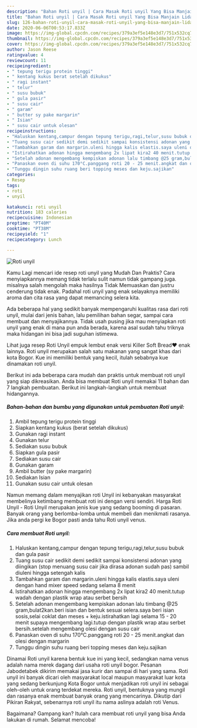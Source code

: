 ```yaml
---
description: "Bahan Roti unyil | Cara Masak Roti unyil Yang Bisa Manjain Lidah"
title: "Bahan Roti unyil | Cara Masak Roti unyil Yang Bisa Manjain Lidah"
slug: 126-bahan-roti-unyil-cara-masak-roti-unyil-yang-bisa-manjain-lidah
date: 2020-06-06T00:53:17.833Z
image: https://img-global.cpcdn.com/recipes/379a3ef5e148e3d7/751x532cq70/roti-unyil-foto-resep-utama.jpg
thumbnail: https://img-global.cpcdn.com/recipes/379a3ef5e148e3d7/751x532cq70/roti-unyil-foto-resep-utama.jpg
cover: https://img-global.cpcdn.com/recipes/379a3ef5e148e3d7/751x532cq70/roti-unyil-foto-resep-utama.jpg
author: Jason Reese
ratingvalue: 4
reviewcount: 11
recipeingredient:
- " tepung terigu protein tinggi"
- " kentang kukus berat setelah dikukus"
- " ragi instant"
- " telur"
- " susu bubuk"
- " gula pasir"
- " susu cair"
- " garam"
- " butter sy pake margarin"
- " Isian"
- " susu cair untuk olesan"
recipeinstructions:
- "Haluskan kentang,campur dengan tepung terigu,ragi,telur,susu bubuk dan gula pasir"
- "Tuang susu cair sedikit demi sedikit sampai konsistensi adonan yang diingikan (stop menuang susu cair jika dirasa adonan sudah pas) sambil diuleni hingga setengah kalis"
- "Tambahkan garam dan margarin.uleni hingga kalis elastis.saya uleni dengan hand mixer speed sedang selama 8 menit"
- "Istirahatkan adonan hingga mengembang 2x lipat kira2 40 menit.tutup wadah dengan plastik wrap atau serbet bersih"
- "Setelah adonan mengembang kempiskan adonan lalu timbang @25 gram,bulat2kan.beri isian dan bentuk sesuai selera.saya beri isian sosis,selai coklat dan meses + keju.istirahatkan lagi selama 15 - 20 menit supaya mengembang lagi.tutup dengan plastik wrap atau serbet bersih.setelah mengembang olesi dengan susu cair"
- "Panaskan oven di suhu 170°C.panggang roti 20 - 25 menit.angkat dan olesi dengan margarin"
- "Tunggu dingin suhu ruang beri topping meses dan keju.sajikan"
categories:
- Resep
tags:
- roti
- unyil

katakunci: roti unyil 
nutrition: 183 calories
recipecuisine: Indonesian
preptime: "PT40M"
cooktime: "PT38M"
recipeyield: "1"
recipecategory: Lunch

---
```



![Roti unyil](https://img-global.cpcdn.com/recipes/379a3ef5e148e3d7/751x532cq70/roti-unyil-foto-resep-utama.jpg)

Kamu Lagi mencari ide resep roti unyil yang Mudah Dan Praktis? Cara menyiapkannya memang tidak terlalu sulit namun tidak gampang juga. misalnya salah mengolah maka hasilnya Tidak Memuaskan dan justru cenderung tidak enak. Padahal roti unyil yang enak selayaknya memiliki aroma dan cita rasa yang dapat memancing selera kita.

Ada beberapa hal yang sedikit banyak mempengaruhi kualitas rasa dari roti unyil, mulai dari jenis bahan, lalu pemilihan bahan segar, sampai cara membuat dan menyajikannya. Tidak usah pusing jika mau menyiapkan roti unyil yang enak di mana pun anda berada, karena asal sudah tahu triknya maka hidangan ini bisa jadi suguhan istimewa.

Lihat juga resep Roti Unyil empuk lembut enak versi Killer Soft Bread❤️ enak lainnya. Roti unyil merupakan salah satu makanan yang sangat khas dari kota Bogor. Kue ini memiliki bentuk yang kecil, itulah sebabnya kue dinamakan roti unyil.


Berikut ini ada beberapa cara mudah dan praktis untuk membuat roti unyil yang siap dikreasikan. Anda bisa membuat Roti unyil memakai 11 bahan dan 7 langkah pembuatan. Berikut ini langkah-langkah untuk membuat hidangannya.

<!--inarticleads1-->

##### Bahan-bahan dan bumbu yang digunakan untuk pembuatan Roti unyil:

1. Ambil  tepung terigu protein tinggi
1. Siapkan  kentang kukus (berat setelah dikukus)
1. Gunakan  ragi instant
1. Gunakan  telur
1. Sediakan  susu bubuk
1. Siapkan  gula pasir
1. Sediakan  susu cair
1. Gunakan  garam
1. Ambil  butter (sy pake margarin)
1. Sediakan  Isian
1. Gunakan  susu cair untuk olesan


Namun memang dalam menyajikan roti Unyil ini kebanyakan masyarakat membelinya ketimbang membuat roti ini dengan versi sendiri. Harga Roti Unyil - Roti Unyil merupakan jenis kue yang sedang booming di pasaran. Banyak orang yang berlomba-lomba untuk membeli dan menikmati rasanya. Jika anda pergi ke Bogor pasti anda tahu Roti unyil venus. 

<!--inarticleads2-->

##### Cara membuat Roti unyil:

1. Haluskan kentang,campur dengan tepung terigu,ragi,telur,susu bubuk dan gula pasir
1. Tuang susu cair sedikit demi sedikit sampai konsistensi adonan yang diingikan (stop menuang susu cair jika dirasa adonan sudah pas) sambil diuleni hingga setengah kalis
1. Tambahkan garam dan margarin.uleni hingga kalis elastis.saya uleni dengan hand mixer speed sedang selama 8 menit
1. Istirahatkan adonan hingga mengembang 2x lipat kira2 40 menit.tutup wadah dengan plastik wrap atau serbet bersih
1. Setelah adonan mengembang kempiskan adonan lalu timbang @25 gram,bulat2kan.beri isian dan bentuk sesuai selera.saya beri isian sosis,selai coklat dan meses + keju.istirahatkan lagi selama 15 - 20 menit supaya mengembang lagi.tutup dengan plastik wrap atau serbet bersih.setelah mengembang olesi dengan susu cair
1. Panaskan oven di suhu 170°C.panggang roti 20 - 25 menit.angkat dan olesi dengan margarin
1. Tunggu dingin suhu ruang beri topping meses dan keju.sajikan


Dinamai Roti unyil karena bentuk kue ini yang kecil, sedangkan nama venus adalah nama merek dagang dari usaha roti unyil bogor. Pesanan Jabodetabek dikirim memakai jasa kurir dan sampai di hari yang sama. Roti unyil ini banyak dicari oleh masyarakat local maupun masyarakat luar kota yang sedang berkunjung Kota Bogor untuk menjadikan roti unyil ini sebagai oleh-oleh untuk orang terdekat mereka. Roti unyil, bentuknya yang mungil dan rasanya enak membuat banyak orang yang mencarinya. Dikutip dari Pikiran Rakyat, sebenarnya roti unyil itu nama aslinya adalah roti Venus. 

Bagaimana? Gampang kan? Itulah cara membuat roti unyil yang bisa Anda lakukan di rumah. Selamat mencoba!
